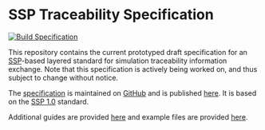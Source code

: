 # SSP Traceability Specification

[![Build Specification](https://github.com/PMSFIT/SSPTraceability/workflows/Build%20Specification/badge.svg)](https://github.com/PMSFIT/SSPTraceability/actions?query=workflow%3A%22Build+Specification%22)

This repository contains the current prototyped draft specification
for an [SSP][]-based layered standard for simulation traceability
information exchange.  Note that this specification is actively
being worked on, and thus subject to change without notice.

The [specification][spec] is maintained on [GitHub][github] and is
published [here][spec]. It is based on the [SSP 1.0][SSP10] standard.

Additional guides are provided [here][guides] and example files are
provided [here][examples].

[SSP]: https://ssp-standard.org/
[SSP10]: https://ssp-standard.org/publications/SSP10/SystemStructureAndParameterization10.pdf
[github]: specification/index.adoc
[spec]: https://pmsfit.github.io/SSPTraceability/master/
[guides]: https://github.com/PMSFIT/SSPTraceabilityGuides/
[examples]: https://github.com/PMSFIT/SSPTraceabilityExamples/

